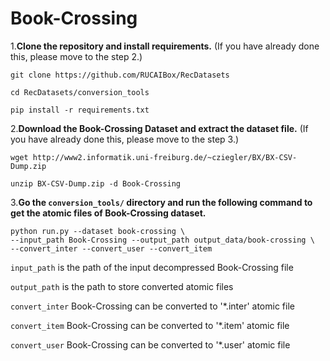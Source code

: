 # Book-Crossing

1.**Clone the repository and install requirements.**
(If you have already done this, please move to the step 2.)

```
git clone https://github.com/RUCAIBox/RecDatasets

cd RecDatasets/conversion_tools

pip install -r requirements.txt
```

2.**Download the Book-Crossing Dataset and extract the dataset file.**
(If you have already done this, please move to the step 3.)

```
wget http://www2.informatik.uni-freiburg.de/~cziegler/BX/BX-CSV-Dump.zip

unzip BX-CSV-Dump.zip -d Book-Crossing
```

3.**Go the ``conversion_tools/`` directory 
and run the following command to get the atomic files of Book-Crossing dataset.**

```
python run.py --dataset book-crossing \
--input_path Book-Crossing --output_path output_data/book-crossing \
--convert_inter --convert_user --convert_item
```

`input_path` is the path of the input decompressed Book-Crossing file

`output_path` is the path to store converted atomic files

 `convert_inter` Book-Crossing can be converted to '*.inter' atomic file

`convert_item` Book-Crossing can be converted to '*.item' atomic file

`convert_user` Book-Crossing can be converted to '*.user' atomic file

